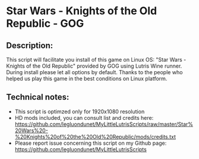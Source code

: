 # Star Wars - Knights of the Old Republic - GOG

## Description:
This script will facilitate you install of this game on Linux OS:
"Star Wars - Knights of the Old Republic" provided by GOG using Lutris Wine runner.
During install please let all options by default.
Thanks to the people who helped us play this game in the best conditions on Linux platform.

## Technical notes:
- This script is optimzed only for 1920x1080 resolution
- HD mods included, you can consult list and credits here: 
https://github.com/legluondunet/MyLittleLutrisScripts/raw/master/Star%20Wars%20-%20Knights%20of%20the%20Old%20Republic/mods/credits.txt
- Please report issue concerning this script on my Github page:
https://github.com/legluondunet/MyLittleLutrisScripts


